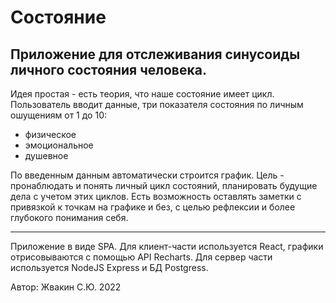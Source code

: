# Состояние
## Приложение для отслеживания синусоиды личного состояния человека.

Идея простая - есть теория, что наше состояние имеет цикл. 
Пользователь вводит данные, три показателя состояния по личным ошущениям от 1 до 10: 
- физическое
- эмоциональное 
- душевное

По введенным данным автоматически строится график. Цель - пронаблюдать и понять личный цикл состояний, планировать будущие дела с учетом этих циклов.
Есть возможность оставлять заметки с привязкой к точкам на графике и без, с целью рефлексии и более глубокого понимания себя. 

--- 

Приложение в виде SPA. Для клиент-части используется React, графики отрисовываются с помощью API Recharts. Для сервер части используется NodeJS Express и БД Postgress. 

Автор: Жвакин С.Ю. 2022
